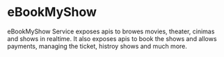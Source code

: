 # eBookMyShow
eBookMyShow Service exposes apis to browes movies, theater, cinimas and shows in realtime. It also exposes apis to book the shows and allows payments, managing the ticket, histroy shows and much more.
